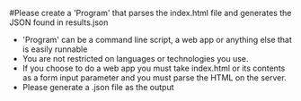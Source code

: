 

#Please create a 'Program' that parses the index.html file and generates the JSON found in results.json

 * 'Program' can be a command line script, a web app or anything else that is easily runnable
 * You are not restricted on languages or technologies you use. 
 * If you choose to do a web app you must take index.html or its contents as a form input parameter and you must parse the HTML on the server. 
 * Please generate a .json file as the output

